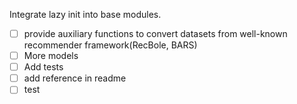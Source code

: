 Integrate lazy init into base modules.  

- [ ] provide auxiliary functions to convert datasets from well-known recommender framework(RecBole, BARS)
- [ ] More models
- [ ] Add tests
- [ ] add reference in readme
- [ ] test
